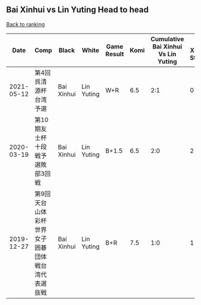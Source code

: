 ## Bai Xinhui vs Lin Yuting Head to head

[Back to ranking](../../index.md)




| **Date** | **Comp** | **Black** | **White** | **Game Result** | **Komi** | **Cumulative Bai Xinhui Vs Lin Yuting** | **Bai Xinhui Streak** | **Lin Yuting Streak** | 
| --- | --- | --- | --- | --- | --- | --- | --- | --- |
| 2021-05-12 | 第4回呉清源杯台湾予選 | Bai Xinhui | Lin Yuting | W+R | 6.5 | 2:1 | 0 | 1 | 
| 2020-03-19 | 第10期友士杯十段戦予選敗部3回戦 | Bai Xinhui | Lin Yuting | B+1.5 | 6.5 | 2:0 | 2 | 0 | 
| 2019-12-27 | 第9回天台山体彩杯世界女子囲碁団体戦台湾代表選抜戦 | Bai Xinhui | Lin Yuting | B+R | 7.5 | 1:0 | 1 | 0 |




